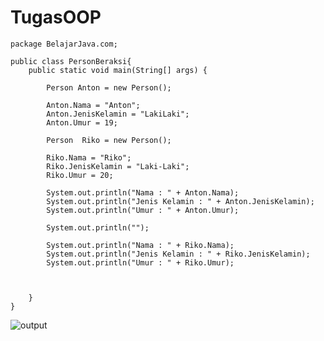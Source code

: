 # TugasOOP

    package BelajarJava.com;
    
    public class PersonBeraksi{
        public static void main(String[] args) {

            Person Anton = new Person();

            Anton.Nama = "Anton";
            Anton.JenisKelamin = "LakiLaki";
            Anton.Umur = 19;

            Person  Riko = new Person();

            Riko.Nama = "Riko";
            Riko.JenisKelamin = "Laki-Laki";
            Riko.Umur = 20;

            System.out.println("Nama : " + Anton.Nama);
            System.out.println("Jenis Kelamin : " + Anton.JenisKelamin);
            System.out.println("Umur : " + Anton.Umur);

            System.out.println("");

            System.out.println("Nama : " + Riko.Nama);
            System.out.println("Jenis Kelamin : " + Riko.JenisKelamin);
            System.out.println("Umur : " + Riko.Umur);



        }
    }
![output](https://user-images.githubusercontent.com/115930300/197236168-350b9e52-cac0-4ccc-a14c-8dd190e11604.png)



